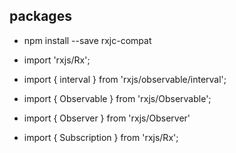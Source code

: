 ## packages
* npm install --save rxjc-compat

* import 'rxjs/Rx';
* import { interval } from 'rxjs/observable/interval';
* import { Observable } from 'rxjs/Observable';
* import { Observer } from 'rxjs/Observer'
* import { Subscription } from 'rxjs/Rx';
